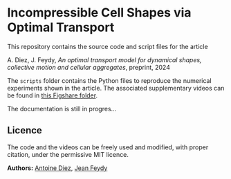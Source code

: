 # Incompressible Cell Shapes via Optimal Transport

This repository contains the source code and script files for the article 

A. Diez, J. Feydy, *An optimal transport model for dynamical shapes, collective motion and cellular aggregates*, preprint, 2024

The `scripts` folder contains the Python files to reproduce the numerical experiments shown in the article. The associated supplementary videos can be found in [this Figshare folder](https://doi.org/10.6084/m9.figshare.25240669).

The documentation is still in progres... 

## Licence

The code and the videos can be freely used and modified, with proper citation, under the permissive MIT licence. 

**Authors:** [Antoine Diez](https://antoinediez.gitlab.io/), [Jean Feydy](https://www.jeanfeydy.com/)
